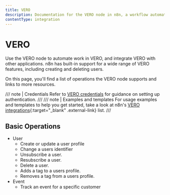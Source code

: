 ```yaml
---
title: VERO
description: Documentation for the VERO node in n8n, a workflow automation platform. Includes details of operations and configuration, and links to examples and credentials information.
contentType: integration
---
```


# VERO

Use the VERO node to automate work in VERO, and integrate VERO with other applications. n8n has built-in support for a wide range of VERO features, including creating and deleting users. 

On this page, you'll find a list of operations the VERO node supports and links to more resources.

/// note | Credentials
Refer to [VERO credentials](/integrations/builtin/credentials/vero/) for guidance on setting up authentication. 
///
/// note | Examples and templates
For usage examples and templates to help you get started, take a look at n8n's [VERO integrations](https://n8n.io/integrations/vero/){:target="_blank" .external-link} list.
///

## Basic Operations

* User
    * Create or update a user profile
    * Change a users identifier
    * Unsubscribe a user.
    * Resubscribe a user.
    * Delete a user.
    * Adds a tag to a users profile.
    * Removes a tag from a users profile.
* Event
    * Track an event for a specific customer


